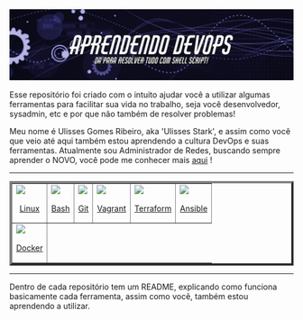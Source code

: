 <img src='aprendendo-devops-cover.png'>


Esse repositório foi criado com o intuito ajudar você a utilizar algumas ferramentas para facilitar sua vida no trabalho, seja você desenvolvedor, sysadmin, etc e por que não também de resolver problemas!

Meu nome é Ulisses Gomes Ribeiro, aka 'Ulisses Stark', e assim como você que veio até aqui também estou aprendendo a cultura DevOps e suas ferramentas. Atualmente sou Administrador de Redes, buscando sempre aprender o NOVO, você pode me conhecer mais <a href='https://github.com/UlissesRibeiro'>aqui</a> !

<hr>

<table border="4" align=center>
    <!--<tr>
        <th>Name</th>
        <th>Location</th>
        <th>Photo</th>
    </tr>-->
    <tr>
        <td>
        <img src="https://cdn.jsdelivr.net/gh/devicons/devicon/icons/linux/linux-original.svg" / width=100>
        <p align=center>
        <a href='https://github.com/UlissesRibeiro/aprendendo-devops/tree/master/linux'>Linux</a>
        </p>
        </td>
        <td>
        <img src="https://cdn.jsdelivr.net/gh/devicons/devicon/icons/bash/bash-original.svg" / width=100>
        <p align=center>
        <a href='https://github.com/UlissesRibeiro/aprendendo-devops/tree/master/bash'>Bash</a>
        </p>
        </td>
        <td>
        <img src="https://cdn.jsdelivr.net/gh/devicons/devicon/icons/git/git-original.svg" / width=100>
        <p align=center>
        <a href='https://github.com/UlissesRibeiro/curso_devops/tree/master/git'>Git</a>
        </p>
        </td>
        <td>
        <img src="https://cdn.jsdelivr.net/gh/devicons/devicon/icons/vagrant/vagrant-original.svg" / width=100>
        <p align=center>
        <a href='https://github.com/UlissesRibeiro/curso_devops/tree/master/vagrant'>Vagrant</a>
        </p>
        </td>
        <td>
        <img src="https://cdn.jsdelivr.net/gh/devicons/devicon/icons/terraform/terraform-original.svg" / width=100>
        <p align=center>
        <a href='https://github.com/UlissesRibeiro/curso_devops/tree/master/git'>Terraform</a>
        </p>
        </td>
        <td>
        <img src="https://cdn.jsdelivr.net/gh/devicons/devicon/icons/ansible/ansible-original.svg" / width=100>
        <p align=center>
        <a href='https://github.com/UlissesRibeiro/curso_devops/tree/master/ansible'>Ansible</a>
        </p>
        </td>
    </tr>
    <tr>
        <td>
        <img src="https://cdn.jsdelivr.net/gh/devicons/devicon/icons/docker/docker-original.svg" / width=100>
        <p align=center>
        <a href='https://github.com/UlissesRibeiro/aprendendo-devops/tree/master/docker'>Docker</a>
        </p>
        </td>
        <!--<td>
        <img src="https://cdn.jsdelivr.net/gh/devicons/devicon/icons/bash/bash-original.svg" / width=100>
        <p align=center>
        <a href='https://github.com/UlissesRibeiro/aprendendo-devops/tree/master/bash'>Bash</a>
        </p>
        </td>
        <td>
        <img src="https://cdn.jsdelivr.net/gh/devicons/devicon/icons/git/git-original.svg" / width=100>
        <p align=center>
        <a href='https://github.com/UlissesRibeiro/curso_devops/tree/master/git'>Git</a>
        </p>
        </td>
        <td>
        <img src="https://cdn.jsdelivr.net/gh/devicons/devicon/icons/vagrant/vagrant-original.svg" / width=100>
        <p align=center>
        <a href='https://github.com/UlissesRibeiro/curso_devops/tree/master/vagrant'>Vagrant</a>
        </p>
        </td>
        <td>
        <img src="https://cdn.jsdelivr.net/gh/devicons/devicon/icons/terraform/terraform-original.svg" / width=100>
        <p align=center>
        <a href='https://github.com/UlissesRibeiro/curso_devops/tree/master/git'>Terraform</a>
        </p>
        </td>
        <td>
        <img src="https://cdn.jsdelivr.net/gh/devicons/devicon/icons/ansible/ansible-original.svg" / width=100>
        <p align=center>
        <a href='https://github.com/UlissesRibeiro/curso_devops/tree/master/ansible'>Ansible</a>
        </p>
        </td>-->
    </tr>
</table>

<hr>
<link rel="stylesheet" href="https://cdn.jsdelivr.net/gh/devicons/devicon@v2.15.1/devicon.min.css">
<link rel="stylesheet" href="https://cdn.jsdelivr.net/gh/devicons/devicon@v2.15.1/devicon.min.css">
<link rel="stylesheet" href="https://cdn.jsdelivr.net/gh/devicons/devicon@v2.15.1/devicon.min.css">
          


Dentro de cada repositório tem um README, explicando como funciona basicamente cada ferramenta, assim como você, também estou aprendendo a utilizar.